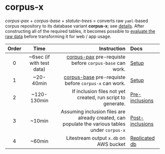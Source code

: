 # corpus-x

*corpus-pax* + *corpus-base* + *statute-trees* = converts raw `yaml`-based corpus repository to its database variant **corpus-x**; see [details](notebooks/setup.ipynb). After constructing all of the required tables, it becomes possible to [evaluate the raw data](docs/5-db-evaluate.md) before transforming it for web / app usage.

Order | Time | Instruction | Docs
:--:|:--:|--:|:--
0 | ~6sec (if with test data) | [corpus-pax](https://github.com/justmars/corpus-pax#read-me) pre-requiste before `corpus-base` can work. |[Setup](docs/1-setup.md)
1 | ~20-40min | [corpus-base](https://github.com/justmars/corpus-base#read-me) pre-requiste before `corpus-x` can work. |[Setup](docs/1-setup.md)
2 | ~120-130min | If inclusion files not yet created, run script to generate. |[Pre-inclusions](docs/2-pre-inclusions.md)
3 | ~10min | Assuming inclusion files are already created, can populate the various tables under `corpus-x` | [Post-inclusions](docs/3-post-inclusions.md)
4 | ~60min | Litestream output `x.db` on AWS bucket | [Replicated db](docs/4-aws-replicate.md)

